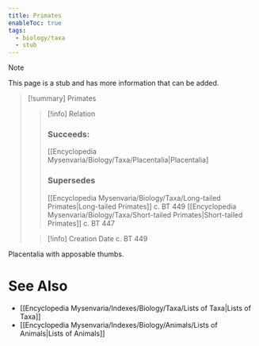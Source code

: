 ```yaml
---
title: Primates
enableToc: true
tags:
  - biology/taxa
  - stub
---
```


> [!note]
> This page is a stub and has more information that can be added.

> [!summary] Primates
> > [!info] Relation
> > ### Succeeds:
> > [[Encyclopedia Mysenvaria/Biology/Taxa/Placentalia|Placentalia]
> > ### Supersedes 
> > [[Encyclopedia Mysenvaria/Biology/Taxa/Long-tailed Primates|Long-tailed Primates]] c. BT 449
> > [[Encyclopedia Mysenvaria/Biology/Taxa/Short-tailed Primates|Short-tailed Primates]] c. BT 447
>
> > [!info] Creation Date
> > c. BT 449

Placentalia with apposable thumbs.

# See Also
- [[Encyclopedia Mysenvaria/Indexes/Biology/Taxa/Lists of Taxa|Lists of Taxa]]
- [[Encyclopedia Mysenvaria/Indexes/Biology/Animals/Lists of Animals|Lists of Animals]]
